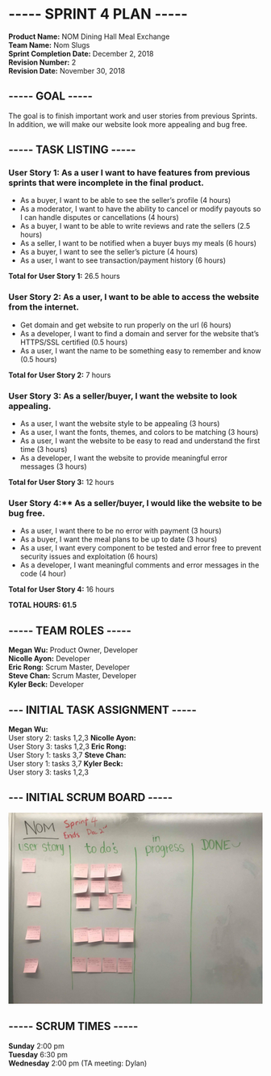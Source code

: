 # ----- SPRINT 4 PLAN -----
**Product Name:** NOM Dining Hall Meal Exchange  
**Team Name:** Nom Slugs  
**Sprint Completion Date:** December 2, 2018  
**Revision Number:** 2   
**Revision Date:** November 30, 2018


## ----- GOAL -----
The goal is to finish important work and user stories from previous Sprints. In addition, we will make our website look more appealing and bug free.

## ----- TASK LISTING -----
### User Story 1: As a user I want to have features from previous sprints that were incomplete in the final product.
  - As a buyer, I want to be able to see the seller’s profile (4 hours)
  - As a moderator, I want to have the ability to cancel or modify payouts so I can handle disputes or cancellations (4 hours)
  - As a buyer, I want to be able to write reviews and rate the sellers (2.5 hours)
  - As a seller, I want to be notified when a buyer buys my meals (6 hours)
  - As a buyer, I want to see the seller’s picture (4 hours)
  - As a user, I want to see transaction/payment history (6 hours)

**Total for User Story 1:** 26.5 hours

### User Story 2: As a user, I want to be able to access the website from the internet.
  - Get domain and get website to run properly on the url (6 hours)
  - As a developer, I want to find a domain and server for the website that’s HTTPS/SSL certified (0.5 hours)
  - As a user, I want the name to be something easy to remember and know (0.5 hours)

**Total for User Story 2:** 7 hours

### User Story 3: As a seller/buyer, I want the website to look appealing.
  - As a user, I want the website style to be appealing (3 hours)
  - As a user, I want the fonts, themes, and colors to be matching (3 hours)
  - As a user, I want the website to be easy to read and understand the first time (3 hours)
  - As a developer, I want the website to provide meaningful error messages (3 hours)

**Total for User Story 3:** 12 hours

### User Story 4:** As a seller/buyer, I would like the website to be bug free.

 - As a user, I want there to be no error with payment (3 hours)
 - As a buyer, I want the meal plans to be up to date (3 hours)
 - As a user, I want every component to be tested and error free to prevent security issues and exploitation (6 hours) 
 - As a developer, I want meaningful comments and error messages in the code (4 hour)

 **Total for User Story 4:** 16 hours
 
 **TOTAL HOURS: 61.5**
 
## ----- TEAM ROLES -----
**Megan Wu:**       Product Owner, Developer  
**Nicolle Ayon:**   Developer   
**Eric Rong:**      Scrum Master, Developer  
**Steve Chan:**     Scrum Master, Developer  
**Kyler Beck:**     Developer  


## --- INITIAL TASK ASSIGNMENT -----
**Megan Wu:**  
  User story 2: tasks 1,2,3
**Nicolle Ayon:**  
  User Story 3: tasks 1,2,3
**Eric Rong:**  
  User Story 1: tasks 3,7
**Steve Chan:**  
  User story 1: tasks 3,7
**Kyler Beck:**  
  User story 3: tasks 1,2,3



## --- INITIAL SCRUM BOARD -----
![sprint 4 initial scrum board](Sprint4ScrumBoard.jpg)     


## ----- SCRUM TIMES -----
**Sunday**    2:00 pm  
**Tuesday**   6:30 pm  
**Wednesday** 2:00 pm (TA meeting: Dylan)  

